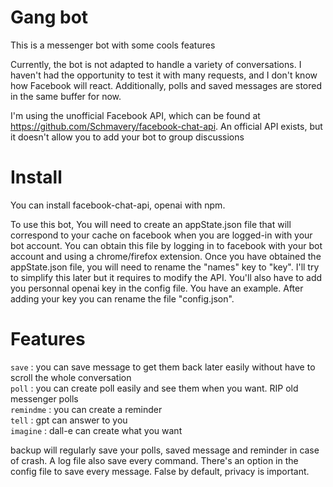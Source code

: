 # Gang bot

This is a messenger bot with some cools features

Currently, the bot is not adapted to handle a variety of conversations. I haven't had the opportunity to test it with many requests, and I don't know how Facebook will react. Additionally, polls and saved messages are stored in the same buffer for now.

I'm using the unofficial Facebook API, which can be found at https://github.com/Schmavery/facebook-chat-api. An official API exists, but it doesn't allow you to add your bot to group discussions

# Install

You can install facebook-chat-api, openai with npm.

To use this bot, You will need to create an appState.json file that will correspond to your cache on facebook when you are logged-in with your bot account. You can obtain this file by logging in to facebook with your bot account and using a chrome/firefox extension. Once you have obtained the appState.json file, you will need to rename the "names" key to "key". I'll try to simplify this later but it requires to modify the API. 
You'll also have to add you personnal openai key in the config file. You have an example. After adding your key you can rename the file "config.json".

# Features

```save``` : you can save message to get them back later easily without have to scroll the whole conversation  
```poll``` : you can create poll easily and see them when you want. RIP old messenger polls  
```remindme``` : you can create a reminder  
```tell``` : gpt can answer to you  
```imagine``` : dall-e can create what you want  

backup will regularly save your polls, saved message and reminder in case of crash. A log file also save every command. There's an option in the config file to save every message. False by default, privacy is important.
